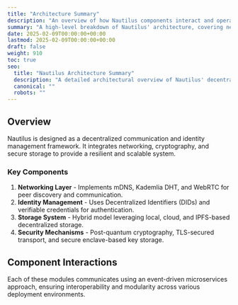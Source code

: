 ```yaml
---
title: "Architecture Summary"
description: "An overview of how Nautilus components interact and operate."
summary: "A high-level breakdown of Nautilus' architecture, covering networking, identity, and storage systems."
date: 2025-02-09T00:00:00+00:00
lastmod: 2025-02-09T00:00:00+00:00
draft: false
weight: 910
toc: true
seo:
  title: "Nautilus Architecture Summary"
  description: "A detailed architectural overview of Nautilus' decentralized framework."
  canonical: ""
  robots: ""
---
```


## Overview

Nautilus is designed as a decentralized communication and identity management framework. It integrates networking, cryptography, and secure storage to provide a resilient and scalable system.

### Key Components

1. **Networking Layer** - Implements mDNS, Kademlia DHT, and WebRTC for peer discovery and communication.
2. **Identity Management** - Uses Decentralized Identifiers (DIDs) and verifiable credentials for authentication.
3. **Storage System** - Hybrid model leveraging local, cloud, and IPFS-based decentralized storage.
4. **Security Mechanisms** - Post-quantum cryptography, TLS-secured transport, and secure enclave-based key storage.

## Component Interactions

Each of these modules communicates using an event-driven microservices approach, ensuring interoperability and modularity across various deployment environments.

